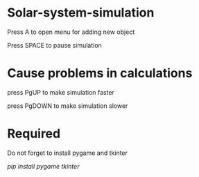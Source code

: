 # Solar-system-simulation

Press A to open menu for adding new object

Press SPACE to pause simulation

# Cause problems in calculations

press PgUP to make simulation faster

press PgDOWN to make simulation slower

# Required

Do not forget to install pygame and tkinter

*pip install pygame tkinter*
